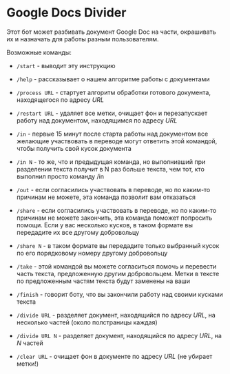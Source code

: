 # Google Docs Divider

Этот бот может разбивать документ Google Doc на части, окрашивать их и назначать для работы разным пользователям.

Возможные команды:

- `/start` - выводит эту инструкцию

- `/help` - рассказывает о нашем алгоритме работы с документами

- `/process URL` - стартует алгоритм обработки готового документа, находящегося по адресу _URL_

- `/restart URL` - удаляет все метки, очищает фон и перезапускает работу над документом, находящимся по адресу _URL_

- `/in` - первые 15 минут после старта работы над документом все желающие участвовать в переводе могут ответить этой командой, чтобы получить свой кусок документа

- `/in N` - то же, что и предыдущая команда, но выполнивший при разделении текста получит в N раз больше текста, чем тот, кто выполнил просто команду /in

- `/out` - если согласились участвовать в переводе, но по каким-то причинам не можете, эта команда позволит вам отказаться

- `/share` - если согласились участвовать в переводе, но по каким-то причинам не можете закончить, эта команда поможет попросить помощи. Если у вас несколько кусков, в таком формате вы передадите их все другому добровольцу

- `/share N` - в таком формате вы передадите только выбранный кусок по его порядковому номеру другому добровольцу

- `/take` - этой командой вы можете согласиться помочь и перевести часть текста, предложенную другим добровольцем. Метки в тексте по предложенным частям текста будут заменены на ваши

- `/finish` - говорит боту, что вы закончили работу над своими кусками текста

- `/divide URL` - разделяет документ, находящийся по адресу _URL_, на несколько частей (около полстраницы каждая)

- `/divide URL N` - разделяет документ, находящийся по адресу _URL_, на _N_ частей

- `/clear URL` - очищает фон в документе по адресу _URL_ (не убирает метки!)
